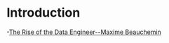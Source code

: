 # Introduction
-[The Rise of the Data Engineer--Maxime Beauchemin](https://medium.freecodecamp.org/the-rise-of-the-data-engineer-91be18f1e603)
